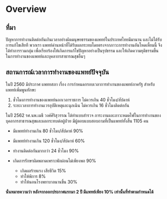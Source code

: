 # Overview

## ที่มา
ปัญหาการทำงานติดต่อกันเกินเวลาอย่างผิดมนุษยธรรมของแพทย์ในประเทศไทยมีมานาน และไม่ได้รับการแก้ไขเสียที พวกเรา แพทย์ด่านหน้าที่ได้รับผลกระทบโดยตรงจากภาวะการทำงานอันโหดเหี้ยมนี้ จึงได้ทำการรวมกลุ่ม เพื่อเรียกร้องให้เกิดการแก้ไขปัญหาอย่างเป็นรุปธรรม และให้เกิดความยุติธรรมขึ้นในการทำงานของแพทย์และบุคลากรสาธารณสุขอื่นๆ

## สถานการณ์เวลาการทำงานของแพทย์ปัจจุบัน
ในปี 2560 มีประกาศ แพทยสภา เรื่อง การกำหนดกรอบเวลาการทำงานของแพทย์ภาครัฐ
สำหรับแพทย์เพิ่มพูนทักษะ
1. ชั่วโมงการทํางานของแพทย์นอกเวลาราชการ ไม่ควรเกิน 40 ชั่วโมง/สัปดาห์
2. ระยะเวลาการทํางานเวรอุบัติเหตุและฉุกเฉิน ไม่ควรเกิน 16 ชั่วโมงติดต่อกัน

ในปี 2562 รศ.นพ.เมธี วงศ์ศิริสุวรรณ ได้ทำแบบสำรวจ ภาระงานและภาวะหมดไฟในการทำงานของบุคลากรสาธารณสุขและผลกระทบต่อผู้ป่วย มีผู้ตอบแบบสอบถามที่เป็นแพทย์ทั้งสิ้น 1105 คน 
* มีแพทย์ทำงานเกิน 80 ชั่วโมง/สัปดาห์  90%
* มีแพทย์ทำงานเกิน 120 ชั่วโมง/สัปดาห์ 60%
* ทำงานติดต่อกันมากกว่า 24 ชั่วโมง 90%
* เกิดการรักษาผิดพลาดเพราะพักผ่อนไม่เพียงพอ 90%

  * เกิดผลร้ายแรง เสียชีวิต 15%
  * ทำให้พิการ 8%
  * ทำให้นอนโรงพยาบาลนานขึ้น 30%
  
**นั่นหมายความว่า หลังจากออกประกาศแรกมา 2 ปี มีแพทย์เพียง 10% เท่านั้นที่ทำตามกำหนดได้**

